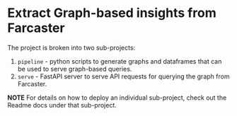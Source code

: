 # Extract Graph-based insights from Farcaster
The project is broken into two sub-projects:

1. `pipeline` - python scripts to generate graphs and dataframes that can be used to serve graph-based queries.
2. `serve` - FastAPI server to serve API requests for querying the graph from Farcaster.

__NOTE__ For details on how to deploy an individual sub-project, check out the Readme docs under that sub-project.

